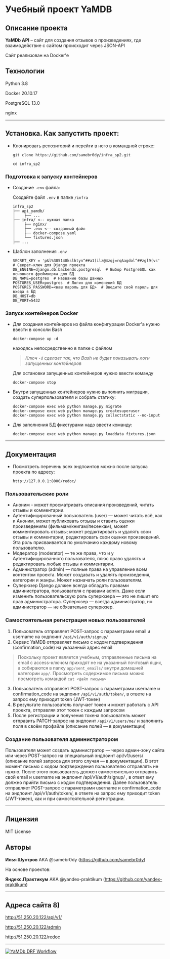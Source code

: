 # Учебный проект YaMDB
## Описание проекта

**YaMDb API** – сайт для создания отзывов о произведениях, где взаимодействие с сайтом происходит через JSON-API

Сайт реализован на Docker'е

## Технологии

Python 3.8

Docker 20.10.17

PostgreSQL 13.0

nginx

---

## Установка. Как запустить проект:

- Клонировать репозиторий и перейти в него в командной строке:

  ```
  git clone https://github.com/samebr0dy/infra_sp2.git
  ```

  ```
  cd infra_sp2
  ```

### Подготовка к запуску контейнеров

- Создание `.env` файла:

  Создайте файл `.env` в папке `/infra`

  ```
  infra_sp2
  ├── api_yamdb/
  │    ├── ...
  ├── infra/ <-- нужная папка
  │    ├── nginx/ 
  │    ├── .env <-- созданный файл
  │    ├── docker-compose.yaml
  │    └── fixtures.json
  ├── ...
  ```

- Шаблон заполнения `.env`

  ```
  SECRET_KEY = 'p&l%385148kslhtyn^##a1)ilz@4zqj=rq&agdol^##zgl9(vs'  # Секрет-ключ для Django проекта
  DB_ENGINE=django.db.backends.postgresql  # Выбор PostgreSQL как основного фреймворка для БД
  DB_NAME=postgres  # Название базы данных
  POSTGRES_USER=postgres  # Логин для изменений БД
  POSTGRES_PASSWORD=<ваш пароль для БД>  # Введите свой пароль для входа в БД
  DB_HOST=db
  DB_PORT=5432
  ```

### Запуск контейнеров Docker

- Для создания контейнеров из файла конфигурации Docker'а нужно ввести в консоли Bash

  ```
  docker-compose up -d
  ```
  находясь непосредственно в папке с файлом
  
  > _Ключ `-d` сделает так, что Bash не будет показывать логи запущенных контейнеров_
  
  
  Для остановки запущенных контейнеров нужно ввести команду
  
  ```
  docker-compose stop
  ```

- Внутри запущенных контейнеров нужно выполнить миграции, создать суперпользователя и собрать статику:

  ```
  docker-compose exec web python manage.py migrate
  docker-compose exec web python manage.py createsuperuser
  docker-compose exec web python manage.py collectstatic --no-input
  ```

- Для заполнения БД фикстурами надо ввести команду:

  ```
  docker-compose exec web python manage.py loaddata fixtures.json
  ```

---

## Документация 

- Посмотреть перечень всех эндпоинтов можно после запуска проекта по адресу:

  ```
  http://127.0.0.1:8000/redoc/
  ```

### Пользовательские роли
  - Аноним - может просматривать описания произведений, читать отзывы и комментарии.
  - Аутентифицированный пользователь (user) — может читать всё, как и Аноним, может публиковать отзывы и ставить оценки произведениям (фильмам/книгам/песенкам), может  комментировать отзывы; может редактировать и удалять свои отзывы и комментарии, редактировать свои оценки произведений. Эта роль присваивается по умолчанию каждому новому пользователю.
  - Модератор (moderator) — те же права, что и у Аутентифицированного пользователя, плюс право удалять и редактировать любые отзывы и комментарии.
  - Администратор (admin) — полные права на управление всем контентом проекта. Может создавать и удалять произведения, категории и жанры. Может назначать роли пользователям.
  - Суперюзер Django должен всегда обладать правами администратора, пользователя с правами admin. Даже если изменить пользовательскую роль суперюзера — это не лишит его прав администратора. Суперюзер — всегда администратор, но администратор — не обязательно суперюзер.

### Самостоятельная регистрация новых пользователей
  1. Пользователь отправляет POST-запрос с параметрами email и username на эндпоинт `/api/v1/auth/signup/`
  2. Сервис YaMDB отправляет письмо с кодом подтверждения (confirmation_code) на указанный адрес email 
   > Поскольку проект является учебным, отправленные письма на email с access-ключом приходят не на указанный почтовый ящик, а собираются в папку `app/sent_emails/`   внутри домашней категории `app/`. Просмотреть содержимое письма можно посмотреть командой `cat <файл письма>`
  3. Пользователь отправляет POST-запрос с параметрами username и confirmation_code на эндпоинт `/api/v1/auth/token/`, в ответе на запрос ему приходит token (JWT-токен)
  4. В результате пользователь получает токен и может работать с API проекта, отправляя этот токен с каждым запросом
  5. После регистрации и получения токена пользователь может отправить PATCH-запрос на эндпоинт `/api/v1/users/me/` и заполнить поля в своём профайле (описание полей — в документации)

### Создание пользователя администратором
  Пользователя может создать администратор — через админ-зону сайта или через POST-запрос на специальный эндпоинт api/v1/users/ (описание полей запроса для этого   случая — в документации). В этот момент письмо с кодом подтверждения пользователю отправлять не нужно.
  После этого пользователь должен самостоятельно отправить свой email и username на эндпоинт /api/v1/auth/signup/ , в ответ ему должно прийти письмо с кодом  подтверждения.
  Далее пользователь отправляет POST-запрос с параметрами username и confirmation_code на эндпоинт /api/v1/auth/token/, в ответе на запрос ему приходит token (JWT-токен), как и при самостоятельной регистрации.

---

## Лицензия

  MIT License

## Авторы

  **Илья Шустров** AKA @samebr0dy (https://github.com/samebr0dy)
  
  На основе проектов:
  
  **Яндекс.Практикум** AKA @yandex-praktikum (https://github.com/yandex-praktikum)

---

## Адреса сайта 8)

http://51.250.20.122/api/v1/

http://51.250.20.122/admin

http://51.250.20.122/redoc

---

[![YaMDb DRF Workflow](https://github.com/samebr0dy/yamdb_final/actions/workflows/yamdb_workflow.yml/badge.svg)](https://github.com/samebr0dy/yamdb_final/actions/workflows/yamdb_workflow.yml)

